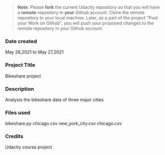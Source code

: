>**Note**: Please **fork** the current Udacity repository so that you will have a **remote** repository in **your** Github account. Clone the remote repository to your local machine. Later, as a part of the project "Post your Work on Github", you will push your proposed changes to the remote repository in your Github account.

### Date created
May 26,2021 to May 27,2021

### Project Title
Bikeshare project

### Description
Analysis the bikeshare data of three major cities

### Files used
bikeshare.py
chicago.csv
new_york_city.csv
chicago.csv

### Credits
Udacity course project
